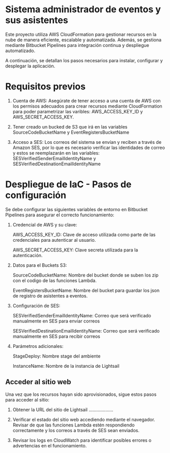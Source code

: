 
# Sistema administrador de eventos y sus asistentes

Este proyecto utiliza AWS CloudFormation para gestionar recursos en la nube de manera eficiente, escalable y automatizada. Además, se gestiona mediante Bitbucket Pipelines para integración continua y despliegue automatizado.

A continuación, se detallan los pasos necesarios para instalar, configurar y desplegar la aplicación.

# Requisitos previos

1. Cuenta de AWS: Asegúrate de tener acceso a una cuenta de AWS con los permisos adecuados para crear recursos mediante CloudFormation para poder parametrizar las varibles: AWS_ACCESS_KEY_ID y AWS_SECRET_ACCESS_KEY.

2. Tener creado un bucked de S3 que irá en las variables SourceCodeBucketName y EventRegistersBucketName

3. Acceso a SES: Los correos del sistema se envían y reciben a través de Amazon SES, por lo que es necesario verificar las identidades de correo y estos se reemplazarán en las variables: SESVerifiedSenderEmailIdentityName y SESVerifiedDestinationEmailIdentityName


# Despliegue de IaC - Pasos de configuración

Se debe  configurar las siguientes variables de entorno en Bitbucket Pipelines para asegurar el correcto funcionamiento:

1. Credencial de AWS y su clave:

    AWS_ACCESS_KEY_ID: Clave de acceso utilizada como parte de las credenciales para autenticar al usuario.

    AWS_SECRET_ACCESS_KEY: Clave secreta utilizada para la autenticación.

2. Datos para el Buckets S3:
    
    SourceCodeBucketName: Nombre del bucket donde se suben los zip con el codigo de las funciones Lambda.
    
    EventRegistersBucketName: Nombre del bucket para guardar los json de registro de asistentes a eventos.

3. Configuración de SES:

    SESVerifiedSenderEmailIdentityName: Correo que será verificado manualmente en SES para enviar correos

    SESVerifiedDestinationEmailIdentityName: Correo que será verificado manualmente en SES para recibir correos

4. Parámetros adicionales:

    StageDeploy: Nombre stage del ambiente

    InstanceName: Nombre de la instancia de Lightsail


## Acceder al sitio web

Una vez que los recursos hayan sido aprovisionados, sigue estos pasos para acceder al sitio:

1. Obtener la URL del sitio de Lightsail ...................

2. Verificar el estado del sitio web accediendo mediante el navegador.
    Revisar de que las funciones Lambda estén respondiendo correctamente y los correos a través de SES sean enviados.

3. Revisar los logs en CloudWatch para identificar posibles errores o advertencias en el funcionamiento.